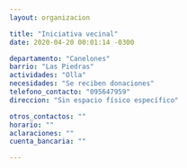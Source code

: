 ```yaml
---
layout: organizacion

title: "Iniciativa vecinal"
date: 2020-04-20 00:01:14 -0300

departamento: "Canelones"
barrio: "Las Piedras"
actividades: "Olla"
necesidades: "Se reciben donaciones"
telefono_contacto: "095647959"
direccion: "Sin espacio físico específico"

otros_contactos: ""
horario: ""
aclaraciones: ""
cuenta_bancaria: ""

---
```

